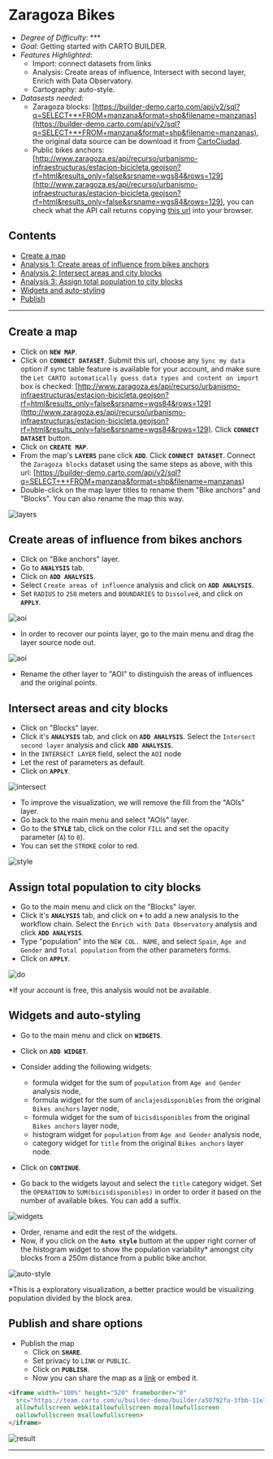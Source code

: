 # Zaragoza Bikes

* *Degree of Difficulty*: ***
* *Goal*: Getting started with CARTO BUILDER.
* *Features Highlighted*:
  * Import: connect datasets from links
  * Analysis: Create areas of influence, Intersect with second layer, Enrich with Data Observatory.
  * Cartography: auto-style.
* *Datasests needed*:
  - Zaragoza blocks: [https://builder-demo.carto.com/api/v2/sql?q=SELECT+*+FROM+manzana&format=shp&filename=manzanas](https://builder-demo.carto.com/api/v2/sql?q=SELECT+*+FROM+manzana&format=shp&filename=manzanas), the original data source can be download it from [CartoCiudad](http://datos.gob.es/es/catalogo/e00125901-cartociudad).
  - Public bikes anchors: [http://www.zaragoza.es/api/recurso/urbanismo-infraestructuras/estacion-bicicleta.geojson?rf=html&results_only=false&srsname=wgs84&rows=129](http://www.zaragoza.es/api/recurso/urbanismo-infraestructuras/estacion-bicicleta.geojson?rf=html&results_only=false&srsname=wgs84&rows=129), you can check what the API call returns copying [this url](http://www.zaragoza.es/api/recurso/urbanismo-infraestructuras/estacion-bicicleta?rf=html&results_only=false&srsname=wgs84&rows=129) into your browser.

## Contents

- [Create a map](#map)
- [Analysis 1: Create areas of influence from bikes anchors](#aoi)
- [Analysis 2: Intersect areas and city blocks](#intersect)
- [Analysis 3: Assign total population to city blocks](#do)
- [Widgets and auto-styling](#widgets)
- [Publish](#publish)

<hr>

## Create a map <a name="map"></a>

* Click on **`NEW MAP`**.
* Click on **`CONNECT DATASET`**. Submit this url, choose any `Sync my data` option if sync table feature is available for your account, and make sure the `Let CARTO automatically guess data types and content on import` box is checked: [http://www.zaragoza.es/api/recurso/urbanismo-infraestructuras/estacion-bicicleta.geojson?rf=html&results_only=false&srsname=wgs84&rows=129](http://www.zaragoza.es/api/recurso/urbanismo-infraestructuras/estacion-bicicleta.geojson?rf=html&results_only=false&srsname=wgs84&rows=129). Click **`CONNECT DATASET`** button.
* Click on **`CREATE MAP`**.
* From the map's **`LAYERS`** pane click **`ADD`**. Click **`CONNECT DATASET`**. Connect the `Zaragoza blocks` dataset using the same steps as above, with this url: [https://builder-demo.carto.com/api/v2/sql?q=SELECT+*+FROM+manzana&format=shp&filename=manzanas)
* Double-click on the map layer titles to rename them "Bike anchors" and "Blocks". You can also rename the map this way.

![layers](imgs/zgzbikes/01-layers.png)


## Create areas of influence from bikes anchors <a name="aoi"></a>

* Click on "Bike anchors" layer.
* Go to **`ANALYSIS`** tab.
* Click on **`ADD ANALYSIS`**.
* Select `Create areas of influence` analysis and click on **`ADD ANALYSIS`**.
* Set `RADIUS` to `250` meters and `BOUNDARIES` to `Dissolved`, and click on **`APPLY`**.

![aoi](imgs/zgzbikes/02-aoi.png)

* In order to recover our points layer, go to the main menu and drag the layer source node out.

![aoi](imgs/zgzbikes/03-node.png)

* Rename the other layer to "AOI" to distinguish the areas of influences and the original points.


## Intersect areas and city blocks <a name="intersect"></a>

* Click on "Blocks" layer.
* Click it's **`ANALYSIS`** tab, and click on **`ADD ANALYSIS`**. Select the `Intersect second layer` analysis and click **`ADD ANALYSIS`**.
* In the `INTERSECT LAYER` field, select the `AOI` node
* Let the rest of parameters as default.
* Click on **`APPLY`**.

![intersect](imgs/zgzbikes/04-intersect.png)

* To improve the visualization, we will remove the fill from the "AOIs" layer.
* Go back to the main menu and select "AOIs" layer.
* Go to the **`STYLE`** tab, click on the color `FILL` and set the opacity parameter (`A`) to `0`).
* You can set the `STROKE` color to red.

![style](imgs/zgzbikes/05-style.png)

## Assign total population to city blocks <a name="do"></a>

* Go to the main menu and click on the "Blocks" layer.
* Click it's **`ANALYSIS`** tab, and click on **`+`** to add a new analysis to the workflow chain. Select the `Enrich with Data Observatory` analysis and click **`ADD ANALYSIS`**.
* Type "population" into the `NEW COL. NAME`, and select `Spain`, `Age and Gender` and `Total population` from the other parameters forms.
* Click on **`APPLY`**.

![do](imgs/zgzbikes/06-do.png)


*If your account is free, this analysis would not be available.

## Widgets and auto-styling <a name="widgets"></a>

* Go to the main menu and click on **`WIDGETS`**.
* Click on **`ADD WIDGET`**.
* Consider adding the following widgets:

  * formula widget for the sum of `population` from `Age and Gender` analysis node,
  * formula widget for the sum of `anclajesdisponibles` from the original `Bikes anchors` layer node,
  * formula widget for the sum of `bicisdisponibles` from the original `Bikes anchors` layer node,
  * histogram widget for `population` from `Age and Gender` analysis node,
  * category widget for `title` from the original `Bikes anchors` layer node.
* Click on **`CONTINUE`**.
* Go back to the widgets layout and select the `title` category widget. Set the `OPERATION` to `SUM(bicisdisponibles)` in order to order it based on the number of available bikes. You can add a suffix.

![widgets](imgs/zgzbikes/07-widgets.png)

* Order, rename and edit the rest of the widgets. 
* Now, if you click on the **`Auto style`** buttom at the upper right corner of the histogram widget to show the population variability* amongst city blocks from a 250m distance from a public bike anchor.

![auto-style](imgs/zgzbikes/08-auto-style.png)

*This is a exploratory visualization, a better practice would be visualizing population divided by the block area.

## Publish and share options <a name="publish"></a>

* Publish the map
  * Click on **`SHARE`**.
  * Set privacy to `LINK` or `PUBLIC`.
  * Click on **`PUBLISH`**.
  * Now you can share the map as a [link](https://team.carto.com/u/builder-demo/builder/a50792fa-3fbb-11e7-a868-0ee66e2c9693/embed) or embed it.


```html
<iframe width="100%" height="520" frameborder="0"
  src="https://team.carto.com/u/builder-demo/builder/a50792fa-3fbb-11e7-a868-0ee66e2c9693/embed"
  allowfullscreen webkitallowfullscreen mozallowfullscreen
  oallowfullscreen msallowfullscreen>
</iframe>
```


![result](imgs/zgzbikes/09-result.png)

<hr>
